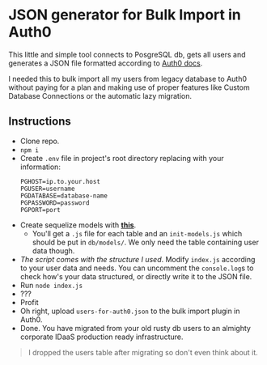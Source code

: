 # JSON generator for Bulk Import in Auth0

This little and simple tool connects to PosgreSQL db, gets all users and generates a JSON file formatted according to [Auth0 docs](https://auth0.com/docs/users/bulk-user-import-database-schema-and-examples).

I needed this to bulk import all my users from legacy database to Auth0 without paying for a plan and making use of proper features like Custom Database Connections or the automatic lazy migration.

## Instructions
- Clone repo.
- `npm i`
- Create `.env` file in project's root directory replacing with your information:
  ```
  PGHOST=ip.to.your.host
  PGUSER=username
  PGDATABASE=database-name
  PGPASSWORD=password
  PGPORT=port
  ```
- Create sequelize models with **[this](https://github.com/sequelize/sequelize-auto)**.
  - You'll get a `.js` file for each table and an `init-models.js` which should be put in `db/models/`. We only need the table containing user data though.
- *The script comes with the structure I used*. Modify `index.js` according to your user data and needs. You can uncomment the `console.log`s to check how's your data structured, or directly write it to the JSON file.
- Run `node index.js`
- ???
- Profit
- Oh right, upload `users-for-auth0.json` to the bulk import plugin in Auth0.
- Done. You have migrated from your old rusty db users to an almighty corporate IDaaS production ready infrastructure.
  

> I dropped the users table after migrating so don't even think about it.